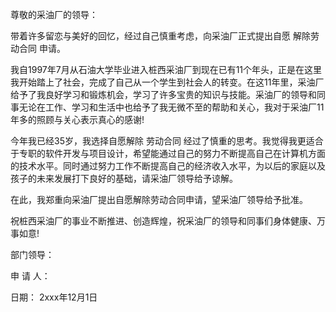 
 


尊敬的采油厂的领导：


带着许多留恋与美好的回忆，经过自己慎重考虑，向采油厂正式提出自愿
解除劳动合同
申请。


我自1997年7月从石油大学毕业进入桩西采油厂到现在已有11个年头，正是在这里我开始踏上了社会，完成了自己从一个学生到社会人的转变。在这11年里，采油厂给予了我良好学习和锻炼机会，学习了许多宝贵的知识与技能。采油厂的领导和同事无论在工作、学习和生活中也给予了我无微不至的帮助和关心，我对于采油厂11年多的照顾与关心表示真心的感谢!


今年我已经35岁，我选择自愿解除
劳动合同
经过了慎重的思考。我觉得我更适合于专职的软件开发与项目设计，希望能通过自己的努力不断提高自己在计算机方面的技术水平。同时通过努力工作不断提高自己的经济收入水平，为以后的家庭以及孩子的未来发展打下良好的基础，请采油厂领导给予谅解。


在此，我郑重向采油厂提出自愿解除劳动合同申请，望采油厂领导给予批准。


祝桩西采油厂的事业不断推进、创造辉煌，祝采油厂的领导和同事们身体健康、万事如意!


部门领导：


申 请 人：


日期： 2xxx年12月1日
 


 

 
 
 
 
 
  


  
 

  


  


  
 
 
 
 

